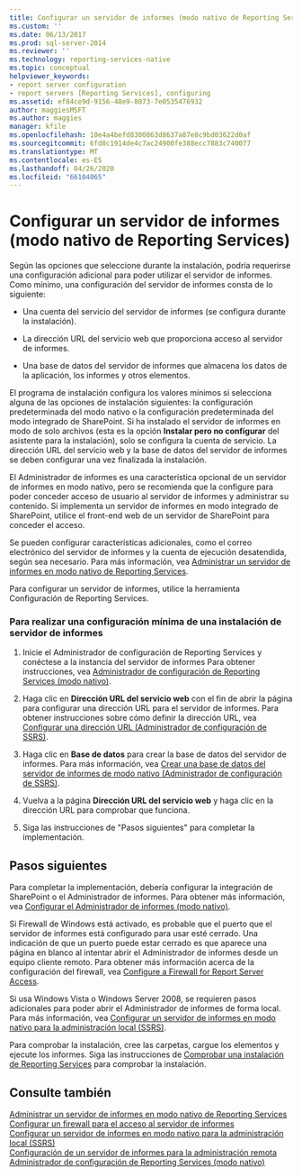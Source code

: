 ```yaml
---
title: Configurar un servidor de informes (modo nativo de Reporting Services) | Microsoft Docs
ms.custom: ''
ms.date: 06/13/2017
ms.prod: sql-server-2014
ms.reviewer: ''
ms.technology: reporting-services-native
ms.topic: conceptual
helpviewer_keywords:
- report server configuration
- report servers [Reporting Services], configuring
ms.assetid: ef84ce9d-9156-48e9-8073-7e0535476932
author: maggiesMSFT
ms.author: maggies
manager: kfile
ms.openlocfilehash: 10e4a4befd8300863d8637a87e8c9bd03622d0af
ms.sourcegitcommit: 6fd8c1914de4c7ac24900fe388ecc7883c740077
ms.translationtype: MT
ms.contentlocale: es-ES
ms.lasthandoff: 04/26/2020
ms.locfileid: "66104065"
---
```

# <a name="configure-a-report-server-reporting-services-native-mode"></a>Configurar un servidor de informes (modo nativo de Reporting Services)
  Según las opciones que seleccione durante la instalación, podría requerirse una configuración adicional para poder utilizar el servidor de informes. Como mínimo, una configuración del servidor de informes consta de lo siguiente:  
  
-   Una cuenta del servicio del servidor de informes (se configura durante la instalación).  
  
-   La dirección URL del servicio web que proporciona acceso al servidor de informes.  
  
-   Una base de datos del servidor de informes que almacena los datos de la aplicación, los informes y otros elementos.  
  
 El programa de instalación configura los valores mínimos si selecciona alguna de las opciones de instalación siguientes: la configuración predeterminada del modo nativo o la configuración predeterminada del modo integrado de SharePoint. Si ha instalado el servidor de informes en modo de solo archivos (esta es la opción **Instalar pero no configurar** del asistente para la instalación), solo se configura la cuenta de servicio. La dirección URL del servicio web y la base de datos del servidor de informes se deben configurar una vez finalizada la instalación.  
  
 El Administrador de informes es una característica opcional de un servidor de informes en modo nativo, pero se recomienda que la configure para poder conceder acceso de usuario al servidor de informes y administrar su contenido. Si implementa un servidor de informes en modo integrado de SharePoint, utilice el front-end web de un servidor de SharePoint para conceder el acceso.  
  
 Se pueden configurar características adicionales, como el correo electrónico del servidor de informes y la cuenta de ejecución desatendida, según sea necesario. Para más información, vea [Administrar un servidor de informes en modo nativo de Reporting Services](manage-a-reporting-services-native-mode-report-server.md).  
  
 Para configurar un servidor de informes, utilice la herramienta Configuración de Reporting Services.  
  
### <a name="to-minimally-configure-a-report-server-installation"></a>Para realizar una configuración mínima de una instalación de servidor de informes  
  
1.  Inicie el Administrador de configuración de Reporting Services y conéctese a la instancia del servidor de informes Para obtener instrucciones, vea [Administrador de configuración de Reporting Services &#40;modo nativo&#41;](../../sql-server/install/reporting-services-configuration-manager-native-mode.md).  
  
2.  Haga clic en **Dirección URL del servicio web** con el fin de abrir la página para configurar una dirección URL para el servidor de informes. Para obtener instrucciones sobre cómo definir la dirección URL, vea [Configurar una dirección URL &#40;Administrador de configuración de SSRS&#41;](../install-windows/configure-a-url-ssrs-configuration-manager.md).  
  
3.  Haga clic en **Base de datos** para crear la base de datos del servidor de informes. Para más información, vea [Crear una base de datos del servidor de informes de modo nativo &#40;Administrador de configuración de SSRS&#41;](../install-windows/ssrs-report-server-create-a-native-mode-report-server-database.md).  
  
4.  Vuelva a la página **Dirección URL del servicio web** y haga clic en la dirección URL para comprobar que funciona.  
  
5.  Siga las instrucciones de "Pasos siguientes" para completar la implementación.  
  
## <a name="next-steps"></a>Pasos siguientes  
 Para completar la implementación, debería configurar la integración de SharePoint o el Administrador de informes. Para obtener más información, vea [Configurar el Administrador de informes &#40;modo nativo&#41;](configure-web-portal.md).  
  
 Si Firewall de Windows está activado, es probable que el puerto que el servidor de informes está configurado para usar esté cerrado. Una indicación de que un puerto puede estar cerrado es que aparece una página en blanco al intentar abrir el Administrador de informes desde un equipo cliente remoto. Para obtener más información acerca de la configuración del firewall, vea [Configure a Firewall for Report Server Access](configure-a-firewall-for-report-server-access.md).  
  
 Si usa Windows Vista o Windows Server 2008, se requieren pasos adicionales para poder abrir el Administrador de informes de forma local. Para más información, vea [Configurar un servidor de informes en modo nativo para la administración local &#40;SSRS&#41;](configure-a-native-mode-report-server-for-local-administration-ssrs.md).  
  
 Para comprobar la instalación, cree las carpetas, cargue los elementos y ejecute los informes. Siga las instrucciones de [Comprobar una instalación de Reporting Services](../install-windows/verify-a-reporting-services-installation.md) para comprobar la instalación.  
  
## <a name="see-also"></a>Consulte también  
 [Administrar un servidor de informes en modo nativo de Reporting Services](manage-a-reporting-services-native-mode-report-server.md)   
 [Configurar un firewall para el acceso al servidor de informes](configure-a-firewall-for-report-server-access.md)   
 [Configurar un servidor de informes en modo nativo para la administración local &#40;SSRS&#41;](configure-a-native-mode-report-server-for-local-administration-ssrs.md)   
 [Configuración de un servidor de informes para la administración remota](configure-a-report-server-for-remote-administration.md)   
 [Administrador de configuración de Reporting Services &#40;modo nativo&#41;](../../sql-server/install/reporting-services-configuration-manager-native-mode.md)  
  
  
